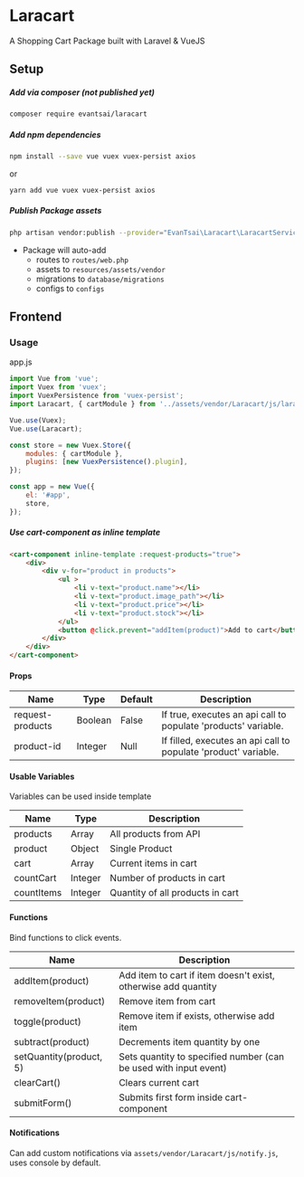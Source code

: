# Laracart

A Shopping Cart Package built with Laravel & VueJS

## Setup
##### Add via composer (not published yet)
```bash
composer require evantsai/laracart
```

##### Add npm dependencies
```bash
npm install --save vue vuex vuex-persist axios
```
or
```bash
yarn add vue vuex vuex-persist axios
```

##### Publish Package assets
```bash
php artisan vendor:publish --provider="EvanTsai\Laracart\LaracartServiceProvider"
```
- Package will auto-add
    + routes to `routes/web.php`
    + assets to `resources/assets/vendor`
    + migrations to `database/migrations`
    + configs to `configs`


## Frontend

### Usage

app.js
```js
import Vue from 'vue';
import Vuex from 'vuex';
import VuexPersistence from 'vuex-persist';
import Laracart, { cartModule } from '../assets/vendor/Laracart/js/laracart';

Vue.use(Vuex);
Vue.use(Laracart);

const store = new Vuex.Store({
    modules: { cartModule },
    plugins: [new VuexPersistence().plugin],
});

const app = new Vue({
    el: '#app',
    store,
});
```

##### Use cart-component as inline template

```html
<cart-component inline-template :request-products="true">
    <div>
        <div v-for="product in products">
            <ul >
                <li v-text="product.name"></li>
                <li v-text="product.image_path"></li>
                <li v-text="product.price"></li>
                <li v-text="product.stock"></li>
            </ul>
            <button @click.prevent="addItem(product)">Add to cart</button>
        </div>
    </div>
</cart-component>
```
#### Props

|        Name        |   Type  | Default |                            Description                         |
|--------------------|---------|---------|----------------------------------------------------------------|
| request-products   | Boolean | False   |If true, executes an api call to populate 'products' variable.  |
| product-id         | Integer | Null    |If filled, executes an api call to populate 'product' variable. |

#### Usable Variables

Variables can be used inside template

|    Name    |   Type  |            Description           |
|------------|---------|----------------------------------|
| products   | Array   | All products from API            |
| product    | Object  | Single Product                   |
| cart       | Array   | Current items in cart            |
| countCart  | Integer | Number of products in cart       |
| countItems | Integer | Quantity of all products in cart |


#### Functions

Bind functions to click events.

|           Name          |                           Description                            |
|-------------------------|------------------------------------------------------------------|
| addItem(product)        | Add item to cart if item doesn't exist, otherwise add quantity   |
| removeItem(product)     | Remove item from cart                                            |
| toggle(product)         | Remove item if exists, otherwise add item                        |
| subtract(product)       | Decrements item quantity by one                                  |
| setQuantity(product, 5) | Sets quantity to specified number (can be used with input event) |
| clearCart()             | Clears current cart                                              |
| submitForm()            | Submits first form inside cart-component                         |

#### Notifications

Can add custom notifications via `assets/vendor/Laracart/js/notify.js`, uses console by default.

